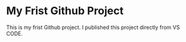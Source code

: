 # My Frist Github Project
This is my frist Github project. I published this project directly from VS CODE.
